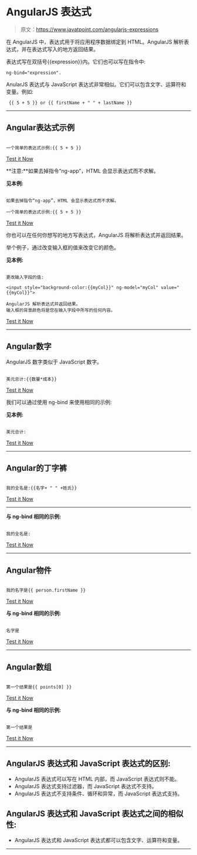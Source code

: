 # AngularJS 表达式

> 原文：<https://www.javatpoint.com/angularjs-expressions>

在 AngularJS 中，表达式用于将应用程序数据绑定到 HTML。AngularJS 解析表达式，并在表达式写入的地方返回结果。

表达式写在双括号{{expression}}内。它们也可以写在指令中:

```
ng-bind="expression".

```

AnularJS 表达式与 JavaScript 表达式非常相似。它们可以包含文字、运算符和变量。例如:

```
 {{ 5 + 5 }} or {{ firstName + " " + lastName }}

```

* * *

## Angular表达式示例

```

一个简单的表达式示例:{{ 5 + 5 }}

```

[Test it Now](https://www.javatpoint.com/oprweb/test.jsp?filename=angularexpression1)

**注意:**如果去掉指令“ng-app”，HTML 会显示表达式而不求解。

**见本例:**

```

如果去掉指令“ng-app”，HTML 会显示表达式而不求解。

一个简单的表达式示例:{{ 5 + 5 }}

```

[Test it Now](https://www.javatpoint.com/oprweb/test.jsp?filename=angularexpression2)

你也可以在任何你想写的地方写表达式，AngularJS 将解析表达式并返回结果。

举个例子，通过改变输入框的值来改变它的颜色。

**见本例:**

```

更改输入字段的值:

<input style="background-color:{{myCol}}" ng-model="myCol" value="{{myCol}}">

AngularJS 解析表达式并返回结果。
输入框的背景颜色将是您在输入字段中所写的任何内容。

```

[Test it Now](https://www.javatpoint.com/oprweb/test.jsp?filename=angularexpression3)

* * *

## Angular数字

AngularJS 数字类似于 JavaScript 数字。

```

美元总计:{{数量*成本}}

```

[Test it Now](https://www.javatpoint.com/oprweb/test.jsp?filename=angularexpression4)

我们可以通过使用 ng-bind 来使用相同的示例:

**见本例:**

```

美元合计:

```

[Test it Now](https://www.javatpoint.com/oprweb/test.jsp?filename=angularexpression5)

* * *

## Angular的丁字裤

```

我的全名是:{{名字+ " " +姓氏}}

```

[Test it Now](https://www.javatpoint.com/oprweb/test.jsp?filename=angularexpression6)

* * *

**与 ng-bind 相同的示例:**

```

我的全名是:

```

[Test it Now](https://www.javatpoint.com/oprweb/test.jsp?filename=angularexpression7)

* * *

## Angular物件

```

我的名字是{{ person.firstName }}

```

[Test it Now](https://www.javatpoint.com/oprweb/test.jsp?filename=angularexpression8)

**与 ng-bind 相同的示例:**

```

名字是

```

[Test it Now](https://www.javatpoint.com/oprweb/test.jsp?filename=angularexpression9)

* * *

## Angular数组

```

第一个结果是{{ points[0] }}

```

[Test it Now](https://www.javatpoint.com/oprweb/test.jsp?filename=angularexpression10)

**与 ng-bind 相同的示例:**

```

第一个结果是

```

[Test it Now](https://www.javatpoint.com/oprweb/test.jsp?filename=angularexpression11)

* * *

## AngularJS 表达式和 JavaScript 表达式的区别:

*   AngularJS 表达式可以写在 HTML 内部，而 JavaScript 表达式则不能。
*   AngularJS 表达式支持过滤器，而 JavaScript 表达式不支持。
*   AngularJS 表达式不支持条件、循环和异常，而 JavaScript 表达式支持。

## AngularJS 表达式和 JavaScript 表达式之间的相似性:

*   AngularJS 表达式和 JavaScript 表达式都可以包含文字、运算符和变量。

* * *